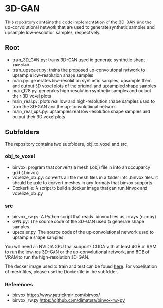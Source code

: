 # 3D-GAN

This repository contains the code implementation of the 3D-GAN and the up-convolutional network that are used to generate synthetic samples and upsample low-resolution samples, respectively.

## Root
- train_3D_GAN.py: trains 3D-GAN used to generate synthetic shape samples
- train_upscaler.py: trains the proposed up-convolutonal network to upsample low-resolution shape samples
- main.py: generates low-resolution synthetic samples, upsample them and output 3D voxel plots of the original and upsampled shape samples
- main_128.py: generates high-resolution synthetic samples and output their 3D voxel plots
- main_real.py: plots real low and high-resolution shape samples used to train the 3D-GAN and the up-convolutional network
- main_real_ups.py: upsamples real low-resolution shape samples and output their 3D voxel plots

## Subfolders
The repository contains two subfolders, obj_to_voxel and src.
### obj_to_voxel
- binvox: program that converts a mesh (.obj) file in into an occupancy grid (.binvox)
- voxelize_obj.py: converts all the mesh files in a folder into .binvox files. it should be able to convert meshes in any formats that binvox supports.
- Dockerfile: A script to build a docker image that can run binvox and voxelize_obj.py

### src
- binvox_rw.py: A Python script that reads .binvox files as arrays (numpy)
- GAN.py: The source code of the 3D-GAN used to generate shape samples
- upscaler.py: The source code of the up-convolutional network used to upsample shape samples



You will need an NVIDIA GPU that supports CUDA with at least 4GB of RAM to run the low-res 3D-GAN or the up-convolutional network, and 8GB of VRAM to run the high-resolution 3D-GAN.

The docker image used to train and test can be found [here](nvcr.io/nvidia/pytorch:22.08-py3).
For voxelisation of mesh files, please use the Dockerfile in the subfolder.

### References
- binvox https://www.patrickmin.com/binvox/
- binvox_rw.py https://github.com/dimatura/binvox-rw-py

